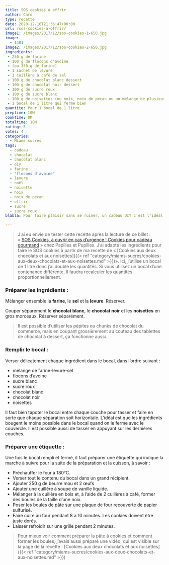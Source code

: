 ```yaml
---
title: SOS cookies à offrir
author: Caro
type: recette
date: 2020-12-16T21:36:47+00:00
url: /sos-cookies-a-offrir/
image1: /images/2017/12/sos-cookies-1-650.jpg
image:
  - 1401
image2: /images/2017/12/sos-cookies-2-650.jpg
ingredients:
 - 250 g de farine
 - 100 g de flocons d'avoine
 - (ou 350 g de farine)
 - 1 sachet de levure
 - 1 cuillère à café de sel
 - 100 g de chocolat blanc dessert
 - 100 g de chocolat noir dessert
 - 100 g de sucre roux
 - 100 g de sucre blanc
 - 100 g de noisettes (ou noix, noix de pecan ou un mélange de plusieurs noix)
 - 1 bocal de 1 litre qui ferme bien
quantite: Pour 1 bocal de 1 litre
preptime: 10M
cooktime: 0M
totaltime: 10M
rating: 5
votes: 4
categories:
  - Miams sucrés
tags:
  - cadeau
  - chocolat
  - chocolat blanc
  - diy
  - farine
  - "flocons d'avoine"
  - levure
  - noël
  - noisette
  - noix
  - noix de pecan
  - offrir
  - sucre
  - sucre roux
blabla: Pour faire plaisir sans se ruiner, un cadeau DIY c'est l'idéal. Et quand, en plus, c'est un cadeau fait pour se régaler, c'est encore mieux !

---
```

> J&rsquo;ai eu envie de tester cette recette après la lecture de ce billet : « [SOS Cookies, à ouvrir en cas d’urgence ! Cookies pour cadeau gourmand](https://www.papillesetpupilles.fr/2009/10/cookies-pour-cadeau-gourmand-ou-sos.html/) » chez Papilles et Pupilles. J&rsquo;ai adapté les ingrédients pour faire le SOS cookies à partir de ma recette de « [Cookies aux deux chocolats et aux noisettes]({{< ref "category/miams-sucres/cookies-aux-deux-chocolats-et-aux-noisettes.md" >}})». Ici, j&rsquo;utilise un bocal de 1 litre donc j&rsquo;ai doublé les quantités. Si vous utilisez un bocal d&rsquo;une contenance différente, il faudra recalculer les quantités proportionnellement.

### Préparer les ingrédients :

Mélanger ensemble la **farine**, le **sel** et la **levure**. Réserver.

Couper séparément le **chocolat blanc**, le **chocolat noir** et les **noisettes** en gros morceaux. Réserver séparément.

> Il est possible d&rsquo;utiliser les pépites ou chunks de chocolat du commerce, mais en coupant grossièrement au couteau des tablettes de chocolat à dessert, ça fonctionne aussi.

### Remplir le bocal :

Verser délicatement chaque ingrédient dans le bocal, dans l&rsquo;ordre suivant :

  * mélange de farine-levure-sel
  * flocons d&rsquo;avoine
  * sucre blanc
  * sucre roux
  * chocolat blanc
  * chocolat noir
  * noisettes

Il faut bien tapoter le bocal entre chaque couche pour tasser et faire en sorte que chaque séparation soit horizontale. L&rsquo;idéal est que les ingrédients bougent le moins possible dans le bocal quand on le ferme avec le couvercle. Il est possible aussi de tasser en appuyant sur les dernières couches.

### Préparer une étiquette :

Une fois le bocal rempli et fermé, il faut préparer une étiquette qui indique la marche à suivre pour la suite de la préparation et la cuisson, à savoir :

  * Préchauffer le four à 180°C.
  * Verser tout le contenu du bocal dans un grand récipient.
  * Ajouter 250 g de beurre mou et 2 œufs
  * Ajouter une cuillère à soupe de vanille liquide.
  * Mélanger à la cuillère en bois et, à l&rsquo;aide de 2 cuillères à café, former des boules de la taille d&rsquo;une noix.
  * Poser les boules de pâte sur une plaque de four recouverte de papier sulfurisé.
  * Faire cuire au four pendant 8 à 10 minutes. Les cookies doivent être juste dorés.
  * Laisser refroidir sur une grille pendant 2 minutes.

> Pour mieux voir comment préparer la pâte à cookies et comment former les boules, j&rsquo;avais aussi préparé une vidéo, qui est visible sur la page de la recette : [Cookies aux deux chocolats et aux noisettes]({{< ref "category/miams-sucres/cookies-aux-deux-chocolats-et-aux-noisettes.md" >}})

